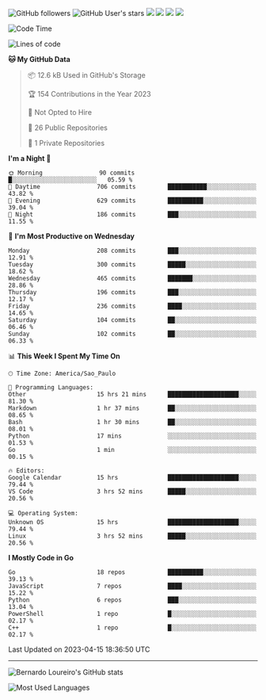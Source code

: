 ![GitHub followers](https://img.shields.io/github/followers/bernardolm?style=for-the-badge&label=GitHub%20followers) ![GitHub User's stars](https://img.shields.io/github/stars/bernardolm?style=for-the-badge&label=GitHub%20User's%20stars) [![](https://img.shields.io/static/v1?logo=linkedin&label=LinkedIn&message=bernardolm&color=0A66C2&style=for-the-badge)](https://www.linkedin.com/in/bernardolm) [![](https://img.shields.io/static/v1?logo=lastdotfm&label=last.fm&message=bernardolm&color=D51007&style=for-the-badge)](https://www.last.fm/user/bernardolm) [![](https://img.shields.io/static/v1?logo=spotify&label=spotify&message=bernardolou&color=1ED760&style=for-the-badge)](https://open.spotify.com/user/bernardolou) [![](https://img.shields.io/static/v1?logo=awesomelists&label=My%20awesome%20stars&message=⭐⭐⭐&color=FC60A8&style=for-the-badge)](https://github.com/bernardolm/awesome-stars)

<!--START_SECTION:waka-->
![Code Time](http://img.shields.io/badge/Code%20Time-2%2C278%20hrs%2030%20mins-blue)

![Lines of code](https://img.shields.io/badge/From%20Hello%20World%20I%27ve%20Written-3.1%20million%20lines%20of%20code-blue)

**🐱 My GitHub Data** 

> 📦 12.6 kB Used in GitHub's Storage 
 > 
> 🏆 154 Contributions in the Year 2023
 > 
> 🚫 Not Opted to Hire
 > 
> 📜 26 Public Repositories 
 > 
> 🔑 1 Private Repositories 
 > 
**I'm a Night 🦉** 

```text
🌞 Morning                90 commits          █░░░░░░░░░░░░░░░░░░░░░░░░   05.59 % 
🌆 Daytime                706 commits         ███████████░░░░░░░░░░░░░░   43.82 % 
🌃 Evening                629 commits         ██████████░░░░░░░░░░░░░░░   39.04 % 
🌙 Night                  186 commits         ███░░░░░░░░░░░░░░░░░░░░░░   11.55 % 
```
📅 **I'm Most Productive on Wednesday** 

```text
Monday                   208 commits         ███░░░░░░░░░░░░░░░░░░░░░░   12.91 % 
Tuesday                  300 commits         █████░░░░░░░░░░░░░░░░░░░░   18.62 % 
Wednesday                465 commits         ███████░░░░░░░░░░░░░░░░░░   28.86 % 
Thursday                 196 commits         ███░░░░░░░░░░░░░░░░░░░░░░   12.17 % 
Friday                   236 commits         ████░░░░░░░░░░░░░░░░░░░░░   14.65 % 
Saturday                 104 commits         ██░░░░░░░░░░░░░░░░░░░░░░░   06.46 % 
Sunday                   102 commits         ██░░░░░░░░░░░░░░░░░░░░░░░   06.33 % 
```


📊 **This Week I Spent My Time On** 

```text
🕑︎ Time Zone: America/Sao_Paulo

💬 Programming Languages: 
Other                    15 hrs 21 mins      ████████████████████░░░░░   81.30 % 
Markdown                 1 hr 37 mins        ██░░░░░░░░░░░░░░░░░░░░░░░   08.65 % 
Bash                     1 hr 30 mins        ██░░░░░░░░░░░░░░░░░░░░░░░   08.01 % 
Python                   17 mins             ░░░░░░░░░░░░░░░░░░░░░░░░░   01.53 % 
Go                       1 min               ░░░░░░░░░░░░░░░░░░░░░░░░░   00.15 % 

🔥 Editors: 
Google Calendar          15 hrs              ████████████████████░░░░░   79.44 % 
VS Code                  3 hrs 52 mins       █████░░░░░░░░░░░░░░░░░░░░   20.56 % 

💻 Operating System: 
Unknown OS               15 hrs              ████████████████████░░░░░   79.44 % 
Linux                    3 hrs 52 mins       █████░░░░░░░░░░░░░░░░░░░░   20.56 % 
```

**I Mostly Code in Go** 

```text
Go                       18 repos            ██████████░░░░░░░░░░░░░░░   39.13 % 
JavaScript               7 repos             ████░░░░░░░░░░░░░░░░░░░░░   15.22 % 
Python                   6 repos             ███░░░░░░░░░░░░░░░░░░░░░░   13.04 % 
PowerShell               1 repo              █░░░░░░░░░░░░░░░░░░░░░░░░   02.17 % 
C++                      1 repo              █░░░░░░░░░░░░░░░░░░░░░░░░   02.17 % 
```




 Last Updated on 2023-04-15 18:36:50 UTC
<!--END_SECTION:waka-->

---

![Bernardo Loureiro's GitHub stats](https://github-readme-stats.vercel.app/api?username=bernardolm&count_private=true&show_icons=true&theme=nightowl&include_all_commits=true)

![Most Used Languages](https://github-readme-stats.vercel.app/api/top-langs/?username=bernardolm&theme=nightowl&langs_count=99)
